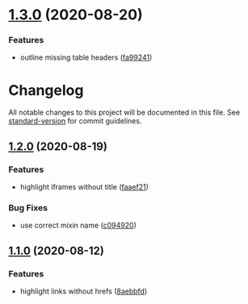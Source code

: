 # [1.3.0](https://github.com/danielmatthew/inaccessible.css/compare/v1.2.0...v1.3.0) (2020-08-20)


### Features

* outline missing table headers ([fa99241](https://github.com/danielmatthew/inaccessible.css/commit/fa99241b965cc8c439f6447c09ad2eae03987953))

# Changelog

All notable changes to this project will be documented in this file. See [standard-version](https://github.com/conventional-changelog/standard-version) for commit guidelines.

## [1.2.0](https://github.com/danielmatthew/inaccessible.css/compare/v1.1.0...v1.2.0) (2020-08-19)


### Features

* highlight iframes without title ([faaef21](https://github.com/danielmatthew/inaccessible.css/commit/faaef21518dbdeb07ed8c32fd394922218722098))


### Bug Fixes

* use correct mixin name ([c094920](https://github.com/danielmatthew/inaccessible.css/commit/c0949209cc2162511f2a518fcbb1340ccb15ecc7))

## [1.1.0](https://github.com/danielmatthew/inaccessible.css/compare/v1.0.0...v1.1.0) (2020-08-12)


### Features

* highlight links without hrefs ([8aebbfd](https://github.com/danielmatthew/inaccessible.css/commit/8aebbfd8ff331a1e253a5786a5cf8fc7ef8db2eb))
